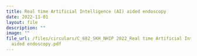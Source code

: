 ```yaml
---
title: Real time Artificial Intelligence (AI) aided endoscopy
date: 2022-11-01
layout: file
description: ""
image: ""
file_url: /files/circulars/C_682_SKH_NHIP 2022_Real time Artificial Intelligence (AI)
  aided endoscopy.pdf
---
```

